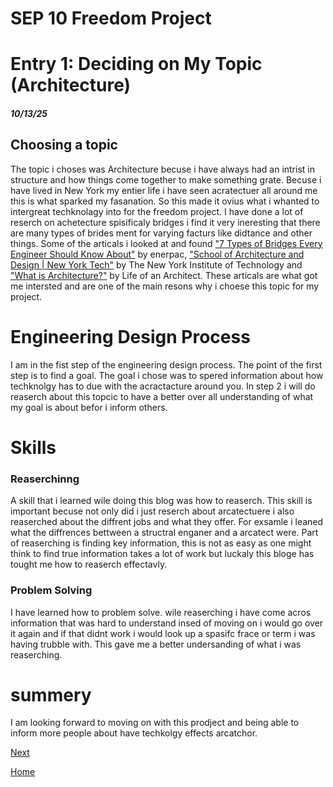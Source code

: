 <h1> SEP 10 Freedom Project</h1>
<h1>Entry 1: Deciding on My Topic (Architecture)</h1>
<h5>10/13/25</h5>
<h2>Choosing a topic</h2>
<p>The topic i choses was Architecture becuse i have always had an intrist in structure and how things come together to make something grate. Becuse i have lived in New York my entier life i have seen acratectuer all around me this is what sparked my fasanation. So this made it ovius what i whanted to intergreat techknolagy into for the freedom project. I have done a lot of reserch on achetecture spisificaly bridges i find it very ineresting that there are many types of brides ment for varying facturs like didtance and other things. Some of the articals i looked at and found <a href="https://blog.enerpac.com/7-types-of-bridges-every-engineer-should-know-about/" target="_blank">"7 Types of Bridges Every Engineer Should Know About"</a> by enerpac, <a href="https://www.nyit.edu/academics/architecture-and-design/" target="_blank">"School of Architecture and Design | New York Tech"</a> by  The New York Institute of Technology and <a href="https://www.lifeofanarchitect.com/what-is-architecture-2/" target="_blank">"What is Architecture?"</a> by 
Life of an Architect. These articals are what got me intersted and are one of the main resons why i choese this topic for my project.</p>

<h1>Engineering Design Process</h1>
<p>I am in the fist step of the engineering design process. The point of the first step is to find a goal. The goal i chose was to spered information about how techknolgy has to due with the acractacture around you. In step 2 i will do reaserch about this topcic to have a better over all understanding of what my goal is about befor i inform others.  </p>

<h1>Skills</h1>

<h3>Reaserchinng</h3>
<p>A skill that i learned wile doing this blog was how to reaserch. This skill is important becuse not only did i just reserch about arcatectuere i also reaserched about the diffrent jobs and what they offer. For exsamle i leaned what the diffrences bettween a structral enganer  and a arcatect were. Part of reaserching is finding key information, this is not as easy as one might think to find true information takes a lot of work but luckaly this bloge has tought me how to reaserch effectavly. 
<h3>Problem Solving </h3>
  I have learned how to problem solve. wile reaserching i have come acros information that was hard to understand insed of moving on i would go over it again and if that didnt work i would look up a spasifc frace or term i was having trubble with. This gave me a better undersanding of what i was reaserching.
</p>
<h1>summery</h1>
<p>I am looking forward to moving on with this prodject and being able to inform more people about have techkolgy effects arcatchor.</p>



[Next](entry02.md)

[Home](../README.md)
